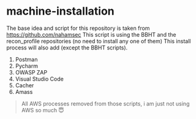 # machine-installation
The base idea and script for this repository is taken from https://github.com/nahamsec
This script is using the BBHT and the recon_profile repositories (no need to install any one of them)
This install process will also add (except the BBHT scripts).
1. Postman
2. Pycharm
3. OWASP ZAP
4. Visual Studio Code
5. Cacher
6. Amass

> All AWS processes removed from those scripts, i am just not using AWS so much 😇
